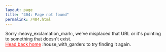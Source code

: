 ```yaml
---
layout: page
title: "404: Page not found"
permalink: /404.html
---
```


<p class="lead">Sorry :heavy_exclamation_mark:, we've misplaced that URL or it's pointing to something that doesn't exist.
<br/>
<a href="{{ site.baseurl }}/" style="color:red">Head back home</a> :house_with_garden: to try finding it again.</p>